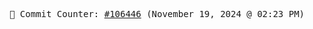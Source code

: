 <p align="center">
    <samp>
        📮 Commit Counter: <a href="https://github.com/Javascript-void0/Javascript-void0/commits/main">#106446</a> (November 19, 2024 @ 02:23 PM)
    </samp>
</p>